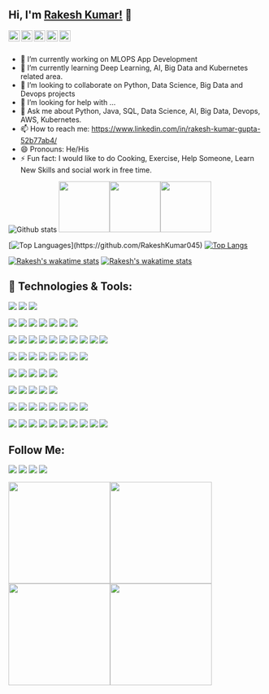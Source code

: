 ## Hi, I'm [Rakesh Kumar!](https://www.linkedin.com/in/rakesh-kumar-gupta-52b77ab4/) 👋

<a href="https://twitter.com/2702rakesh">
  <img align="left" alt="Rakesh's Twitter" width="22px" src="https://cdn.jsdelivr.net/npm/simple-icons@v3/icons/twitter.svg" />
</a>
<a href="https://linkedin.com/in/rakesh-kumar-gupta-52b77ab4">
  <img align="left" alt="Rakesh's Linkdein" width="22px" src="https://cdn.jsdelivr.net/npm/simple-icons@v3/icons/linkedin.svg" />
</a>
<a href="https://github.com/RakeshKumar045">
  <img align="left" alt="Rakesh's Github" width="22px" src="https://cdn.jsdelivr.net/npm/simple-icons@v3/icons/github.svg" />
</a>

<a href="https://instagram.com/rakeshkumar_raka_gupta/">
  <img align="left" alt="Rakesh's Instagram" width="22px" src="https://cdn.jsdelivr.net/npm/simple-icons@v3/icons/instagram.svg" />
</a>
<a href="https://www.facebook.com/rakesh.kumar.37819959/">
  <img align="left" alt="Rakesh's Facebook" width="22px" src="https://cdn.jsdelivr.net/npm/simple-icons@v3/icons/facebook.svg" />
</a>

<br/>
<br/>

- 🔭 I’m currently working on MLOPS App Development
- 🌱 I’m currently learning Deep Learning, AI, Big Data and Kubernetes related area.
- 👯 I’m looking to collaborate on Python, Data Science, Big Data and Devops projects
- 🤔 I’m looking for help with ...
- 💬 Ask me about Python, Java, SQL, Data Science, AI, Big Data, Devops, AWS, Kubernetes.
- 📫 How to reach me: https://www.linkedin.com/in/rakesh-kumar-gupta-52b77ab4/
- 😄 Pronouns: He/His
- ⚡ Fun fact: I would like to do Cooking, Exercise, Help Someone, Learn New Skills and social work in free time.

![Github stats](https://github-readme-stats.vercel.app/api?username=RakeshKumar045&show_icons=true&theme=vue-dark&hide=prs)
<img src="https://i.giphy.com/media/LMt9638dO8dftAjtco/200.webp" width="100"><img src="https://i.giphy.com/media/KzJkzjggfGN5Py6nkT/200.webp" width="100"><img src="https://i.giphy.com/media/IdyAQJVN2kVPNUrojM/200.webp" width="100">

[![Top Languages](https://github-readme-stats.vercel.app/api/top-langs/?username=RakeshKumar045&layout=compact&theme=vue-dark&width="20")](https://github.com/RakeshKumar045) [![Top Langs](https://github-readme-stats.vercel.app/api/top-langs/?username=RakeshKumar045&theme=vue-dark)](https://github.com/RakeshKumar045/github-readme-stats)



[![Rakesh's wakatime stats](https://github-readme-stats.vercel.app/api/wakatime?username=willianrod&theme=vue-dark)](https://github.com/RakeshKumar045/github-readme-stats) [![Rakesh's wakatime stats](https://github-readme-stats.vercel.app/api/wakatime?username=willianrod&hide_progress=true&theme=vue-dark)](https://github.com/RakeshKumar045/github-readme-stats)

## 🔧 Technologies & Tools:

![](https://img.shields.io/badge/OS-Linux-informational?style=flat&logo=linux&logoColor=white&color=2bbc8a)
![](https://img.shields.io/badge/OS-Window-informational?style=flat&logo=window&logoColor=white&color=2bbc8a)
![](https://img.shields.io/badge/OS-Mac-informational?style=flat&logo=mac&logoColor=white&color=2bbc8a)

![](https://img.shields.io/badge/Editor-IntelliJ_IDEA-informational?style=flat&logo=intellij-idea&logoColor=white&color=2bbc8a)
![](https://img.shields.io/badge/Code-Pycharm-informational?style=flat&logo=pycharm&logoColor=white&color=2bbc8a)
![](https://img.shields.io/badge/Code-Anaconda-informational?style=flat&logo=anaconda&logoColor=white&color=2bbc8a)
![](https://img.shields.io/badge/Code-Jupyter-informational?style=flat&logo=jupyter&logoColor=white&color=2bbc8a)
![](https://img.shields.io/badge/Code-Spyder-informational?style=flat&logo=anaconda&logoColor=white&color=2bbc8a)
![](https://img.shields.io/badge/Code-VisualStudio-informational?style=flat&logo=visual-studio&logoColor=white&color=2bbc8a)
![](https://img.shields.io/badge/Code-AndroidStudio-informational?style=flat&logo=android-studio&logoColor=white&color=2bbc8a)

![](https://img.shields.io/badge/Code-Python-informational?style=flat&logo=python&logoColor=white&color=2bbc8a)
![](https://img.shields.io/badge/Code-Java-informational?style=flat&logo=Java&logoColor=white&color=2bbc8a)
![](https://img.shields.io/badge/Code-C-informational?style=flat&logo=c&logoColor=white&color=2bbc8a)
![](https://img.shields.io/badge/Code-C++-informational?style=flat&logo=c++&logoColor=white&color=2bbc8a)
![](https://img.shields.io/badge/Code-Kotlin-informational?style=flat&logo=kotlin&logoColor=white&color=2bbc8a)
![](https://img.shields.io/badge/Code-Android-informational?style=flat&logo=android&logoColor=white&color=2bbc8a)
![](https://img.shields.io/badge/Code-JavaScript-informational?style=flat&logo=javascript&logoColor=white&color=2bbc8a)
![](https://img.shields.io/badge/Code-Make-informational?style=flat&logo=cmake&logoColor=white&color=2bbc8a)
![](https://img.shields.io/badge/Shell-Bash-informational?style=flat&logo=gnu-bash&logoColor=white&color=2bbc8a)
![](https://img.shields.io/badge/Shell-SQL-informational?style=flat&logo=gnu-sql&logoColor=white&color=2bbc8a)

![](https://img.shields.io/badge/Code-Mathematics-informational?style=flat&logo=algebra&logoColor=white&color=2bbc8a)
![](https://img.shields.io/badge/Code-Statistics-informational?style=flat&logo=statistics&logoColor=white&color=2bbc8a)
![](https://img.shields.io/badge/Code-Visualization-informational?style=flat&logo=Visualization&logoColor=white&color=2bbc8a)
![](https://img.shields.io/badge/Code-DataScience-informational?style=flat&logo=data-science&logoColor=white&color=2bbc8a)
![](https://img.shields.io/badge/Code-MachineLearning-informational?style=flat&logo=machine-learning&logoColor=white&color=2bbc8a)
![](https://img.shields.io/badge/Code-DeepLearning-informational?style=flat&logo=deep-learning&logoColor=white&color=2bbc8a)
![](https://img.shields.io/badge/Code-ReinfrocementLearning-informational?style=flat&logo=reinforcement-learning&logoColor=white&color=2bbc8a)
![](https://img.shields.io/badge/Code-NLP-informational?style=flat&logo=nlp&logoColor=white&color=2bbc8a)

![](https://img.shields.io/badge/Code-ScikitLearn-informational?style=flat&logo=Scikit-Learn&logoColor=white&color=2bbc8a)
![](https://img.shields.io/badge/Code-Keras-informational?style=flat&logo=keras&logoColor=white&color=2bbc8a)
![](https://img.shields.io/badge/Code-Tensorflow-informational?style=flat&logo=tensorflow&logoColor=white&color=2bbc8a)
![](https://img.shields.io/badge/Code-Pytorch-informational?style=flat&logo=pytorch&logoColor=white&color=2bbc8a)
![](https://img.shields.io/badge/Code-OpenCv-informational?style=flat&logo=opencv&logoColor=white&color=2bbc8a)

![](https://img.shields.io/badge/Tools-MYSQL-informational?style=flat&logo=mysql&logoColor=white&color=2bbc8a)
![](https://img.shields.io/badge/Tools-SQLServer-informational?style=flat&logo=serversql&logoColor=white&color=2bbc8a)
![](https://img.shields.io/badge/Tools-MongoDB-informational?style=flat&logo=mongodb&logoColor=white&color=2bbc8a)
![](https://img.shields.io/badge/Tools-Elasticsearch-informational?style=flat&logo=elasticsearch&logoColor=white&color=2bbc8a)
![](https://img.shields.io/badge/Tools-PostgreSQL-informational?style=flat&logo=postgresql&logoColor=white&color=2bbc8a)

![](https://img.shields.io/badge/Tools-Spark-informational?style=flat&logo=spark&logoColor=white&color=2bbc8a)
![](https://img.shields.io/badge/Tools-BigData-informational?style=flat&logo=bigdata&logoColor=white&color=2bbc8a)
![](https://img.shields.io/badge/Tools-Scala-informational?style=flat&logo=Scala&logoColor=white&color=2bbc8a)
![](https://img.shields.io/badge/Tools-Hadoop-informational?style=flat&logo=Hadoop&logoColor=white&color=2bbc8a)
![](https://img.shields.io/badge/Tools-Airflow-informational?style=flat&logo=Air-flow&logoColor=white&color=2bbc8a)
![](https://img.shields.io/badge/Tools-Kafka-informational?style=flat&logo=Kafka&logoColor=white&color=2bbc8a)
![](https://img.shields.io/badge/Tools-Hive-informational?style=flat&logo=Hive&logoColor=white&color=2bbc8a)
![](https://img.shields.io/badge/Tools-PIG-informational?style=flat&logo=pig&logoColor=white&color=2bbc8a)

![](https://img.shields.io/badge/Tools-Github-informational?style=flat&logo=github&logoColor=white&color=2bbc8a)
![](https://img.shields.io/badge/Tools-Gitlab-informational?style=flat&logo=gitlab&logoColor=white&color=2bbc8a)
![](https://img.shields.io/badge/Tools-Bitbucket-informational?style=flat&logo=bitbucket&logoColor=white&color=2bbc8a)
![](https://img.shields.io/badge/Tools-Docker-informational?style=flat&logo=docker&logoColor=white&color=2bbc8a)
![](https://img.shields.io/badge/Tools-Kubernetes-informational?style=flat&logo=kubernetes&logoColor=white&color=2bbc8a)
![](https://img.shields.io/badge/Tools-AmazonWebService-informational?style=flat&logo=amazon&logoColor=white&color=2bbc8a)
![](https://img.shields.io/badge/Tools-Azure-informational?style=flat&logo=microsoft-azure&logoColor=white&color=2bbc8a)
![](https://img.shields.io/badge/Tools-GoogleCloudPlateform-informational?style=flat&logo=google-cloud&logoColor=white&color=2bbc8a)
![](https://img.shields.io/badge/Tools-Bamboo-informational?style=flat&logo=bamboo&logoColor=white&color=2bbc8a)
![](https://img.shields.io/badge/Tools-RabbitMQ-informational?style=flat&logo=rabbitmq&logoColor=white&color=2bbc8a)

## Follow Me:

[<img src="https://img.shields.io/badge/linkedin-%230077B5.svg?&style=for-the-badge&logo=linkedin&logoColor=white" />](https://www.linkedin.com/in/rakesh-kumar-gupta-52b77ab4/) [<img src = "https://img.shields.io/badge/kaggle-%3390FF.svg?&style=for-the-badge&logo=kaglle&logoColor=white">](https://www.kaggle.com/rakesh6184) [<img src = "https://img.shields.io/badge/twitter-3336FF.svg?&style=for-the-badge&logo=twitter&logoColor=white">](https://twitter.com/2702rakesh) [<img src="https://img.shields.io/badge/medium-%2312100E.svg?&style=for-the-badge&logo=medium&logoColor=white" />](https://medium.com/@2702rakesh)

<img src="https://media.giphy.com/media/55vNcZTGlOzHvNgrTz/giphy.gif" width="200"><img src="https://media.giphy.com/media/kE6xCyOOHoxlS/giphy.gif" width="200"><img src="https://media.giphy.com/media/l4pTsNgkamxfk2ZLq/giphy.gif" width="200"><img src="https://media.giphy.com/media/l4pTsNgkamxfk2ZLq/giphy.gif" width="200">